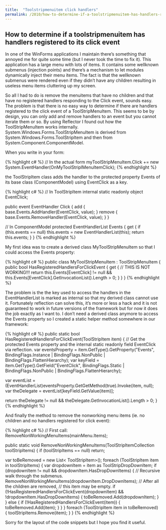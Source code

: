 ```yaml
---
title:  "Toolstripmenuitem click handlers"
permalink: /2010/how-to-determine-if-a-toolstripmenuitem-has-handlers-registered-to-its-click-event
---
```


## How to determine if a toolstripmenuitem has handlers registered to its click event

In one of the WinForms applications I maintain there’s something that annoyed me for quite
some time (but I never took the time to fix it). This application has a large menu with
lots of items. It contains some wellknown submenus (injection points) and there’s a
mechanism to let modules dynamically inject their menu items. The fact is that the wellknown
submenus were rendered even if they didn’t have any children resulting in useless menu items
cluttering up my screen.

So all I had to do is remove the menuitems that have no children and that have no registered
handlers responding to the Click event, sounds easy. The problem is that there is no easy way
to determine if there are handlers registered to the click event of a ToolStripMenuItem. This
seems to be by design, you can only add and remove handlers to an event but you cannot iterate
them or so. By using Reflector I found out how the ToolStripMenuItem works internally.
System.Windows.Forms.ToolStripMenuItem is derived from System.Windows.Forms.ToolStripItem and
then from System.Component.ComponentModel.

When you write in your form:

{% highlight c# %}
// In the actual form
myToolStripMenuItem.Click += new System.EventHandler(OnMyToolStripIMenuItemClick);
{% endhighlight %}

the ToolStripItem class adds the handler to the protected property Events of its base class
(ComponentModel) using EventClick as a key.

{% highlight c# %}
// In ToolStripItem
internal static readonly object EventClick;

public event EventHandler Click
{
   add { base.Events.AddHandler(EventClick, value); }
   remove { base.Events.RemoveHandler(EventClick, value); }
}

// In ComponentModel
protected EventHandlerList Events
{
   get
   {
      if (this.events == null) this.events = new EventHandlerList(this);
      return this.events;
   }
}
{% endhighlight %}

My first idea was to create a derived class MyToolStripMenuItem so that I could access the
Events property:

{% highlight c# %}
public class MyToolStripMenuItem : ToolStripMenuItem
{
   public bool HasRegisteredHandlersForClickEvent
   {
      get
      {
         // THIS IS NOT WORKING!!!
         return this.Events[EventClick] != null && this.Events[EventClick].GetInvocationList().Length > 0;
      }
   }
}
{% endhighlight %}

The problem is the the key used to access the handlers in the EventHandlerList is
marked as internal so that my derived class cannot use it. Fortunately reflection can solve
this, it’s more or less a hack and it is not guaranteed to work in future versions of the
framework but for now it does the job exactly as I want to. I don’t need a derived class
anymore to access the Events property so I created a static helper method somewhere in our
framework:

{% highlight c# %}
public static bool HasRegisteredHandlersForClickEvent(ToolStripItem item)
{
   // Get the protected Events property and the internal static readonly field EventClick via reflection.
   var eventsProperty = item.GetType().GetProperty("Events", BindingFlags.Instance | BindingFlags.NonPublic | BindingFlags.FlattenHierarchy);
   var keyField = item.GetType().GetField("EventClick", BindingFlags.Static | BindingFlags.NonPublic | BindingFlags.FlattenHierarchy);

   var eventList = (EventHandlerList)eventsProperty.GetGetMethod(true).Invoke(item, null);
   var theDelegate = eventList[keyField.GetValue(item)];

   return theDelegate != null && theDelegate.GetInvocationList().Length > 0;
}
{% endhighlight %}

And finally the method to remove the nonworking menu items (ie. no children and no handlers
registered for click event):

{% highlight c# %}
// First call:  RemoveNonWorkingMenuItems(mainMenu.Items);

public static void RemoveNonWorkingMenuItems(ToolStripItemCollection toolStripItems)
{
   if (toolStripItems == null) return;

   var toBeRemoved = new List< ToolStripItem>();
   foreach (ToolStripItem item in toolStripItems)
   {
      var dropdownItem = item as ToolStripDropDownItem;
      if (dropdownItem != null && dropdownItem.HasDropDownItems)
      {
         // Recursive walk through the submenus.
         RemoveNonWorkingMenuItems(dropdownItem.DropDownItems);
         // After all the children are removed,
         // this item may be empty.
         if (!HasRegisteredHandlersForClickEvent(dropdownItem) && !dropdownItem.HasDropDownItems)
         {
            toBeRemoved.Add(dropdownItem);
         }
      }
      else
      {
         if (!HasRegisteredHandlersForClickEvent(item))
         {
            toBeRemoved.Add(item);
         }
      }
   }
   foreach (ToolStripItem item in toBeRemoved)
   {
      toolStripItems.Remove(item);
   }
}
{% endhighlight %}

Sorry for the layout of the code snippets but I hope you find it useful.
